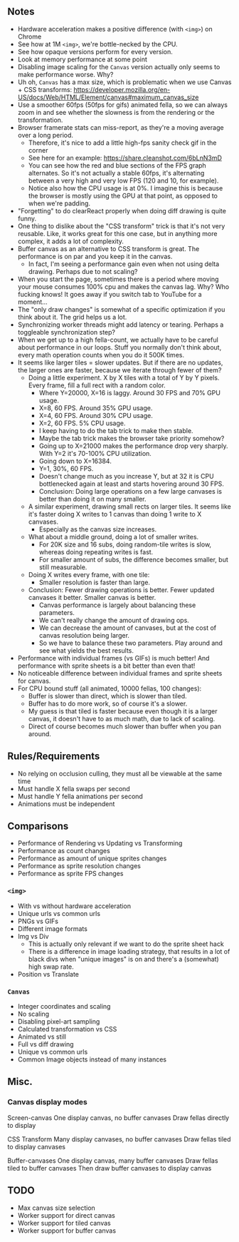 ## Notes

* Hardware acceleration makes a positive difference (with `<img>`) on Chrome
* See how at 1M `<img>`, we're bottle-necked by the CPU.
* See how opaque versions perform for every version.
* Look at memory performance at some point
* Disabling image scaling for the `Canvas` version actually only seems to make performance worse. Why?
* Uh oh, `Canvas` has a max size, which is problematic when we use Canvas + CSS transforms: https://developer.mozilla.org/en-US/docs/Web/HTML/Element/canvas#maximum_canvas_size
* Use a smoother 60fps (50fps for gifs) animated fella, so we can always zoom in and see whether the slowness is from the rendering or the transformation.
* Browser framerate stats can miss-report, as they're a moving average over a long period.
  * Therefore, it's nice to add a little high-fps sanity check gif in the corner
  * See here for an example: https://share.cleanshot.com/6bLnN3mD
  * You can see how the red and blue sections of the FPS graph alternates. So it's not actually a stable 60fps, it's alternating between a very high and very low FPS (120 and 10, for example).
  * Notice also how the CPU usage is at 0%. I imagine this is because the browser is mostly using the GPU at that point, as opposed to when we're padding.
* "Forgetting" to do clearReact properly when doing diff drawing is quite funny.
* One thing to dislike about the "CSS transform" trick is that it's not very reusable. Like, it works great for this one case, but in anything more complex, it adds a lot of complexity.
* Buffer canvas as an alternative to CSS transform is great. The performance is on par and you keep it in the canvas.
  * In fact, I'm seeing a performance gain even when not using delta drawing. Perhaps due to not scaling?
* When you start the page, sometimes there is a period where moving your mouse consumes 100% cpu and makes the canvas lag. Why? Who fucking knows! It goes away if you switch tab to YouTube for a moment...
* The "only draw changes" is somewhat of a specific optimization if you think about it. The grid helps us a lot.
* Synchronizing worker threads might add latency or tearing. Perhaps a toggleable synchronization step?
* When we get up to a high fella-count, we actually have to be careful about performance in our loops. Stuff you normally don't think about, every math operation counts when you do it 500K times.
* It seems like larger tiles = slower updates. But if there are no updates, the larger ones are faster, because we iterate through fewer of them?
  * Doing a little experiment. X by X tiles with a total of Y by Y pixels. Every frame, fill a full rect with a random color.
    * Where Y=20000, X=16 is laggy. Around 30 FPS and 70% GPU usage.
    * X=8, 60 FPS. Around 35% GPU usage.
    * X=4, 60 FPS. Around 30% CPU usage.
    * X=2, 60 FPS. 5% CPU usage.
    * I keep having to do the tab trick to make then stable.
    * Maybe the tab trick makes the browser take priority somehow?
    * Going up to X=21000 makes the performance drop very sharply. With Y=2 it's 70-100% CPU utilization.
    * Going down to X=16384.
    * Y=1, 30%, 60 FPS.
    * Doesn't change much as you increase Y, but at 32 it is CPU bottlenecked again at least and starts hovering around 30 FPS.
    * Conclusion: Doing large operations on a few large canvases is better than doing it on many smaller.
  * A similar experiment, drawing small rects on larger tiles. It seems like it's faster doing X writes to 1 canvas than doing 1 write to X canvases.
    * Especially as the canvas size increases.
  * What about a middle ground, doing a lot of smaller writes.
    * For 20K size and 16 subs, doing random-tile writes is slow, whereas doing repeating writes is fast.
    * For smaller amount of subs, the difference becomes smaller, but still measurable.
  * Doing X writes every frame, with one tile:
    * Smaller resolution is faster than large.
  * Conclusion: Fewer drawing operations is better. Fewer updated canvases it better. Smaller canvas is better.
    * Canvas performance is largely about balancing these parameters.
    * We can't really change the amount of drawing ops.
    * We can decrease the amount of canvases, but at the cost of canvas resolution being larger.
    * So we have to balance these two parameters. Play around and see what yields the best results.
* Performance with individual frames (vs GIFs) is much better! And performance with sprite sheets is a bit better than even that!
* No noticeable difference between individual frames and sprite sheets for canvas.
* For CPU bound stuff (all animated, 10000 fellas, 100 changes):
  * Buffer is slower than direct, which is slower than tiled.
  * Buffer has to do more work, so of course it's a slower.
  * My guess is that tiled is faster because even though it is a larger canvas, it doesn't have to as much math, due to lack of scaling.
  * Direct of course becomes much slower than buffer when you pan around.

## Rules/Requirements

* No relying on occlusion culling, they must all be viewable at the same time
* Must handle X fella swaps per second
* Must handle Y fella animations per second
* Animations must be independent

## Comparisons

* Performance of Rendering vs Updating vs Transforming
* Performance as count changes
* Performance as amount of unique sprites changes
* Performance as sprite resolution changes
* Performance as sprite FPS changes

### `<img>`

* With vs without hardware acceleration
* Unique urls vs common urls
* PNGs vs GIFs
* Different image formats
* Img vs Div
  * This is actually only relevant if we want to do the sprite sheet hack
  * There is a difference in image loading strategy, that results in a lot of black divs when "unique images" is on and there's a (somewhat) high swap rate.
* Position vs Translate

### `Canvas`

* Integer coordinates and scaling
* No scaling
* Disabling pixel-art sampling
* Calculated transformation vs CSS
* Animated vs still
* Full vs diff drawing
* Unique vs common urls
* Common Image objects instead of many instances

## Misc.

### Canvas display modes

Screen-canvas
  One display canvas, no buffer canvases
  Draw fellas directly to display

CSS Transform
  Many display canvases, no buffer canvases
  Draw fellas tiled to display canvases

Buffer-canvases
  One display canvas, many buffer canvases
  Draw fellas tiled to buffer canvases
  Then draw buffer canvases to display canvas

## TODO

* Max canvas size selection
* Worker support for direct canvas
* Worker support for tiled canvas
* Worker support for buffer canvas